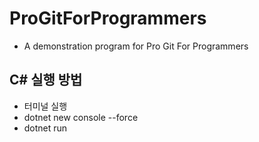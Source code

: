 # ProGitForProgrammers
- A demonstration program for Pro Git For Programmers

## C# 실행 방법
- 터미널 실행
- dotnet new console --force
- dotnet run